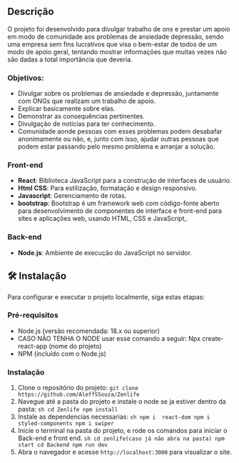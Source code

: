 ## Descrição

O projeto foi desenvolvido para divulgar trabalho de ons e prestar um apoio em modo de comunidade aos problemas de ansiedade depressão, sendo uma empresa sem fins lucrativos que visa o bem-estar de todos de um modo de apoio geral, tentando mostrar informações que muitas vezes não são dadas a total importância que deveria.


### Objetivos:

- Divulgar sobre os problemas de ansiedade e depressão, juntamente com ONGs que realizam um trabalho de apoio.
- Explicar basicamente sobre elas.
- Demonstrar as consequências pertinentes.
- Divulgação de notícias para ter conhecimento.
- Comunidade aonde pessoas com esses problemas podem desabafar anonimamente ou não, e, junto com isso, ajudar outras pessoas que podem estar passando pelo mesmo problema e arranjar a solução.


### Front-end

- **React**: Biblioteca JavaScript para a construção de interfaces de usuário.
- **Html CSS**: Para estilização, formatação e design responsivo.
- **Javascript**: Gerenciamento de rotas.
- **bootstrap**: Bootstrap é um framework web com código-fonte aberto para desenvolvimento de componentes de interface e front-end para sites e aplicações web, usando HTML, CSS e JavaScript,.

### Back-end

- **Node.js**: Ambiente de execução do JavaScript no servidor.

## 🛠 Instalação

Para configurar e executar o projeto localmente, siga estas etapas:

### Pré-requisitos

- Node.js (versão recomendada: 18.x ou superior)
- CASO NÃO TENHA O NODE usar esse comando a seguir: Npx create-react-app (nome do projeto)
- NPM (incluído com o Node.js)

### Instalação

1. Clone o repositório do projeto:
   ``
   git clone https://github.com/AleffSSouza/Zenlife
   ``
2. Navegue até a pasta do projeto e instale o node se ja estiver dentro da pasta:
   ``sh
   cd Zenlife
   npm install
   ``
3. Instale as dependencias necessarias:
   ``sh
   npm i  react-dom
   npm i styled-components
   npm i swiper
   ``
4. Inicie o terminal na pasta do projeto, e rode os comandos para iniciar o Back-end e front end.
   ``sh
   cd zenlife(caso já não abra na pasta)
   npm start
   cd Backend
   npm run dev
   ``
5. Abra o navegador e acesse `http://localhost:3000` para visualizar o site.


